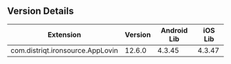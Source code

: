 ## Version Details

| Extension | Version | Android Lib | iOS Lib |
| --- | --- | --- | --- |
| com.distriqt.ironsource.AppLovin | 12.6.0 | 4.3.45 | 4.3.47 |
